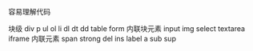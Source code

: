 容易理解代码

块级 div p ul ol li dl dt dd table form 
内联块元素 input img select textarea iframe
内联元素 span strong del ins label a sub sup